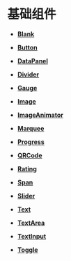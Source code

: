 # 基础组件<a name="ZH-CN_TOPIC_0000001193075088"></a>

-   **[Blank](ts-basic-components-blank.md)**  

-   **[Button](ts-basic-components-button.md)**  

-   **[DataPanel](ts-basic-components-datapanel.md)**  

-   **[Divider](ts-basic-components-divider.md)**  

-   **[Gauge](ts-basic-components-gauge.md)**  

-   **[Image](ts-basic-components-image.md)**  

-   **[ImageAnimator](ts-basic-components-imageanimator.md)**  

-   **[Marquee](ts-basic-components-marquee.md)**  

-   **[Progress](ts-basic-components-progress.md)**  

-   **[QRCode](ts-basic-components-qrcode.md)**  

-   **[Rating](ts-basic-components-rating.md)**  

-   **[Span](ts-basic-components-span.md)**  

-   **[Slider](ts-basic-components-slider.md)**  

-   **[Text](ts-basic-components-text.md)**  

-   **[TextArea](ts-basic-components-textarea.md)**  

-   **[TextInput](ts-basic-components-textinput.md)**  

-   **[Toggle](ts-basic-components-toggle.md)**  


